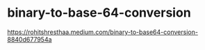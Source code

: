 # binary-to-base-64-conversion
https://rohitshresthaa.medium.com/binary-to-base64-conversion-8840d677954a
